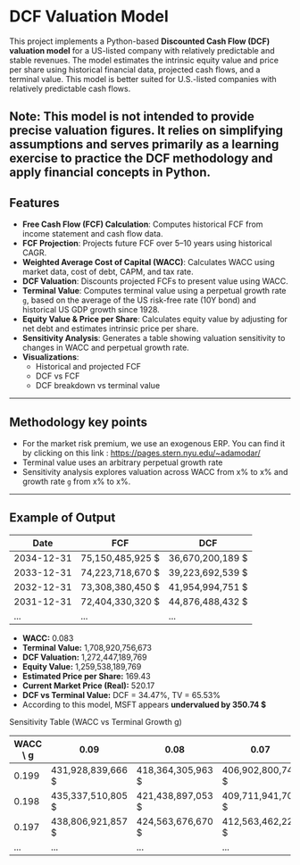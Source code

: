 # DCF Valuation Model

This project implements a Python-based **Discounted Cash Flow (DCF) valuation model** for a US-listed company with relatively predictable and stable revenues. The model estimates the intrinsic equity value and price per share using historical financial data, projected cash flows, and a terminal value. This model is better suited for U.S.-listed companies with relatively predictable cash flows.

**Note:** This model is **not intended to provide precise valuation figures**. It relies on simplifying assumptions and serves primarily as a **learning exercise** to practice the DCF methodology and apply financial concepts in Python.
---

## Features

- **Free Cash Flow (FCF) Calculation**: Computes historical FCF from income statement and cash flow data.  
- **FCF Projection**: Projects future FCF over 5–10 years using historical CAGR.  
- **Weighted Average Cost of Capital (WACC)**: Calculates WACC using market data, cost of debt, CAPM, and tax rate.  
- **DCF Valuation**: Discounts projected FCFs to present value using WACC.  
- **Terminal Value**: Computes terminal value using a perpetual growth rate `g`, based on the average of the US risk-free rate (10Y bond) and historical US GDP growth since 1928.  
- **Equity Value & Price per Share**: Calculates equity value by adjusting for net debt and estimates intrinsic price per share.  
- **Sensitivity Analysis**: Generates a table showing valuation sensitivity to changes in WACC and perpetual growth rate.  
- **Visualizations**:
  - Historical and projected FCF
  - DCF vs FCF 
  - DCF breakdown vs terminal value
---

## Methodology key points
- For the market risk premium, we use an exogenous ERP. You can find it by clicking on this link : https://pages.stern.nyu.edu/~adamodar/
- Terminal value uses an arbitrary perpetual growth rate   
- Sensitivity analysis explores valuation across WACC from x% to x% and growth rate `g` from x% to x%.

---

## Example of Output

| Date       | FCF               | DCF               |
|-----------|-----------------|-----------------|
| 2034-12-31 | 75,150,485,925 $ | 36,670,200,189 $ |
| 2033-12-31 | 74,223,718,670 $ | 39,223,692,539 $ |
| 2032-12-31 | 73,308,380,450 $ | 41,954,994,751 $ |
| 2031-12-31 | 72,404,330,320 $ | 44,876,488,432 $ |
| ...       | ...             | ...             |

- **WACC:** 0.083  
- **Terminal Value:** 1,708,920,756,673  
- **DCF Valuation:** 1,272,447,189,769  
- **Equity Value:** 1,259,538,189,769  
- **Estimated Price per Share:** 169.43  
- **Current Market Price (Real):** 520.17  
- **DCF vs Terminal Value:** DCF = 34.47%, TV = 65.53%  
- According to this model, MSFT appears **undervalued by 350.74 $**

Sensitivity Table (WACC vs Terminal Growth g)

| WACC \ g | 0.09               | 0.08               | 0.07               |
|-----------|------------------|------------------|------------------|
| 0.199     | 431,928,839,666 $ | 418,364,305,963 $ | 406,902,800,741 $ |
| 0.198     | 435,337,510,805 $ | 421,438,897,053 $ | 409,711,941,700 $ |
| 0.197     | 438,806,921,857 $ | 424,563,676,670 $ | 412,563,462,221 $ |
| ...       | ...              | ...              | ...              |
